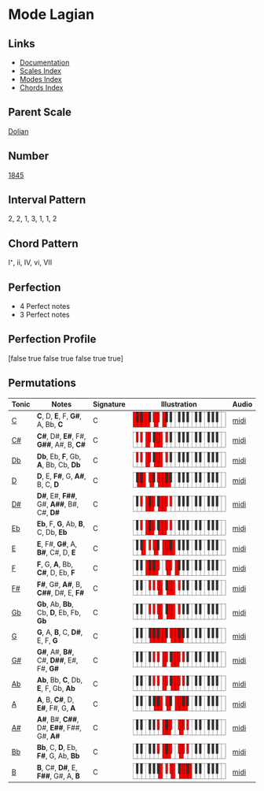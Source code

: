 # Mode Lagian

## Links

- [Documentation](README.md)
- [Scales Index](Scales.md)
- [Modes Index](Modes.md)
- [Chords Index](Chords.md)

## Parent Scale

[Dolian](ScaleDolian.md)

## Number

[1845](https://ianring.com/musictheory/scales/1845)

## Interval Pattern

2, 2, 1, 3, 1, 1, 2

## Chord Pattern

I⁺, ii, IV, vi, VII

## Perfection

- 4 Perfect notes
- 3 Perfect notes

## Perfection Profile

[false true false true false true true]

## Permutations

| Tonic | Notes | Signature | Illustration | Audio |
|-------|-------|-----------|--------------|-------|
| [C](ModeCNaturalLagian.md) | **C**, D, **E**, F, **G#**, A, Bb, **C** | C | ![CNaturalLagian](ModeCNaturalLagian.png) | [midi](https://github.com/edipermadi/music/blob/main/docs/ModeCNaturalLagian.mid?raw=true) |
| [C#](ModeCSharpLagian.md) | **C#**, D#, **E#**, F#, **G##**, A#, B, **C#** | C | ![CSharpLagian](ModeCSharpLagian.png) | [midi](https://github.com/edipermadi/music/blob/main/docs/ModeCSharpLagian.mid?raw=true) |
| [Db](ModeDFlatLagian.md) | **Db**, Eb, **F**, Gb, **A**, Bb, Cb, **Db** | C | ![DFlatLagian](ModeDFlatLagian.png) | [midi](https://github.com/edipermadi/music/blob/main/docs/ModeDFlatLagian.mid?raw=true) |
| [D](ModeDNaturalLagian.md) | **D**, E, **F#**, G, **A#**, B, C, **D** | C | ![DNaturalLagian](ModeDNaturalLagian.png) | [midi](https://github.com/edipermadi/music/blob/main/docs/ModeDNaturalLagian.mid?raw=true) |
| [D#](ModeDSharpLagian.md) | **D#**, E#, **F##**, G#, **A##**, B#, C#, **D#** | C | ![DSharpLagian](ModeDSharpLagian.png) | [midi](https://github.com/edipermadi/music/blob/main/docs/ModeDSharpLagian.mid?raw=true) |
| [Eb](ModeEFlatLagian.md) | **Eb**, F, **G**, Ab, **B**, C, Db, **Eb** | C | ![EFlatLagian](ModeEFlatLagian.png) | [midi](https://github.com/edipermadi/music/blob/main/docs/ModeEFlatLagian.mid?raw=true) |
| [E](ModeENaturalLagian.md) | **E**, F#, **G#**, A, **B#**, C#, D, **E** | C | ![ENaturalLagian](ModeENaturalLagian.png) | [midi](https://github.com/edipermadi/music/blob/main/docs/ModeENaturalLagian.mid?raw=true) |
| [F](ModeFNaturalLagian.md) | **F**, G, **A**, Bb, **C#**, D, Eb, **F** | C | ![FNaturalLagian](ModeFNaturalLagian.png) | [midi](https://github.com/edipermadi/music/blob/main/docs/ModeFNaturalLagian.mid?raw=true) |
| [F#](ModeFSharpLagian.md) | **F#**, G#, **A#**, B, **C##**, D#, E, **F#** | C | ![FSharpLagian](ModeFSharpLagian.png) | [midi](https://github.com/edipermadi/music/blob/main/docs/ModeFSharpLagian.mid?raw=true) |
| [Gb](ModeGFlatLagian.md) | **Gb**, Ab, **Bb**, Cb, **D**, Eb, Fb, **Gb** | C | ![GFlatLagian](ModeGFlatLagian.png) | [midi](https://github.com/edipermadi/music/blob/main/docs/ModeGFlatLagian.mid?raw=true) |
| [G](ModeGNaturalLagian.md) | **G**, A, **B**, C, **D#**, E, F, **G** | C | ![GNaturalLagian](ModeGNaturalLagian.png) | [midi](https://github.com/edipermadi/music/blob/main/docs/ModeGNaturalLagian.mid?raw=true) |
| [G#](ModeGSharpLagian.md) | **G#**, A#, **B#**, C#, **D##**, E#, F#, **G#** | C | ![GSharpLagian](ModeGSharpLagian.png) | [midi](https://github.com/edipermadi/music/blob/main/docs/ModeGSharpLagian.mid?raw=true) |
| [Ab](ModeAFlatLagian.md) | **Ab**, Bb, **C**, Db, **E**, F, Gb, **Ab** | C | ![AFlatLagian](ModeAFlatLagian.png) | [midi](https://github.com/edipermadi/music/blob/main/docs/ModeAFlatLagian.mid?raw=true) |
| [A](ModeANaturalLagian.md) | **A**, B, **C#**, D, **E#**, F#, G, **A** | C | ![ANaturalLagian](ModeANaturalLagian.png) | [midi](https://github.com/edipermadi/music/blob/main/docs/ModeANaturalLagian.mid?raw=true) |
| [A#](ModeASharpLagian.md) | **A#**, B#, **C##**, D#, **E##**, F##, G#, **A#** | C | ![ASharpLagian](ModeASharpLagian.png) | [midi](https://github.com/edipermadi/music/blob/main/docs/ModeASharpLagian.mid?raw=true) |
| [Bb](ModeBFlatLagian.md) | **Bb**, C, **D**, Eb, **F#**, G, Ab, **Bb** | C | ![BFlatLagian](ModeBFlatLagian.png) | [midi](https://github.com/edipermadi/music/blob/main/docs/ModeBFlatLagian.mid?raw=true) |
| [B](ModeBNaturalLagian.md) | **B**, C#, **D#**, E, **F##**, G#, A, **B** | C | ![BNaturalLagian](ModeBNaturalLagian.png) | [midi](https://github.com/edipermadi/music/blob/main/docs/ModeBNaturalLagian.mid?raw=true) |
